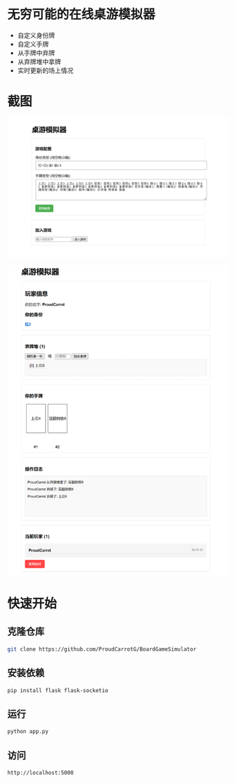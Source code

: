# 无穷可能的在线桌游模拟器

- 自定义身份牌
- 自定义手牌
- 从手牌中弃牌
- 从弃牌堆中拿牌
- 实时更新的场上情况

# 截图
![开始界面](/img/开始界面截图.png)

![游戏截图](/img/游戏截图.png)

# 快速开始

## 克隆仓库
```bash
git clone https://github.com/ProudCarrotG/BoardGameSimulator
```

## 安装依赖
```bash
pip install flask flask-socketio
```

## 运行
```bash
python app.py
```

## 访问
```bash
http://localhost:5000
```
